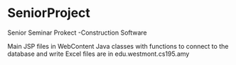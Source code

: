 # SeniorProject

Senior Seminar Prokect
-Construction Software

Main JSP files in WebContent
Java classes with functions to connect to the database and write Excel files are in edu.westmont.cs195.amy
